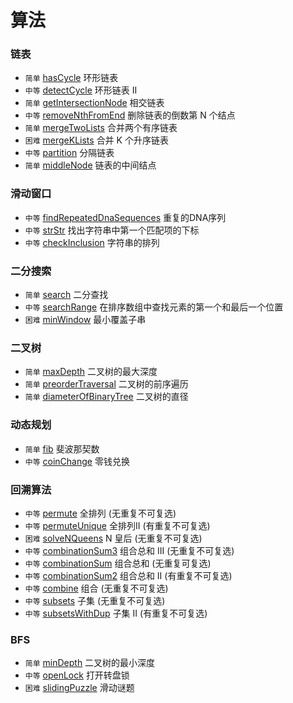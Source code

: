 # 算法


### 链表

* `简单` [hasCycle](srcipts/hasCycle/README.md) 环形链表
* `中等` [detectCycle](srcipts/detectCycle/README.md) 环形链表 II
* `简单` [getIntersectionNode](srcipts/getIntersectionNode/README.md) 相交链表
* `中等` [removeNthFromEnd](srcipts/removeNthFromEnd/README.md) 删除链表的倒数第 N 个结点
* `简单` [mergeTwoLists](srcipts/mergeTwoLists/README.md) 合并两个有序链表
* `困难` [mergeKLists](srcipts/mergeKLists/README.md) 合并 K 个升序链表
* `中等` [partition](srcipts/partition/README.md) 分隔链表
* `简单` [middleNode](srcipts/middleNode/README.md) 链表的中间结点

### 滑动窗口

* `中等` [findRepeatedDnaSequences](srcipts/findRepeatedDnaSequences/README.md) 重复的DNA序列
* `中等` [strStr](srcipts/strStr/README.md) 找出字符串中第一个匹配项的下标
* `中等` [checkInclusion](srcipts/checkInclusion/README.md) 字符串的排列



### 二分搜索

* `简单` [search](srcipts/search/README.md) 二分查找
* `中等` [searchRange](srcipts/searchRange/README.md) 在排序数组中查找元素的第一个和最后一个位置
* `困难` [minWindow](srcipts/minWindow/README.md) 最小覆盖子串



### 二叉树

* `简单` [maxDepth](srcipts/maxDepth/README.md) 二叉树的最大深度
* `简单` [preorderTraversal](srcipts/preorderTraversal/README.md) 二叉树的前序遍历
* `简单` [diameterOfBinaryTree](srcipts/diameterOfBinaryTree/README.md) 二叉树的直径


### 动态规划
* `简单` [fib](srcipts/fib/README.md) 斐波那契数
* `中等` [coinChange](srcipts/coinChange/README.md) 零钱兑换

### 回溯算法
* `中等` [permute](srcipts/permute/README.md) 全排列 (无重复不可复选)
* `中等` [permuteUnique](srcipts/permuteUnique/README.md) 全排列II (有重复不可复选)
* `困难` [solveNQueens](srcipts/solveNQueens/README.md) N 皇后 (无重复不可复选)
* `中等` [combinationSum3](srcipts/combinationSum3/README.md) 组合总和 III (无重复不可复选)
* `中等` [combinationSum](srcipts/combinationSum/README.md) 组合总和 (无重复可复选)
* `中等` [combinationSum2](srcipts/combinationSum2/README.md) 组合总和 II (有重复不可复选)
* `中等` [combine](srcipts/combine/README.md) 组合 (无重复不可复选)
* `中等` [subsets](srcipts/subsets/README.md) 子集 (无重复不可复选)
* `中等` [subsetsWithDup](srcipts/subsetsWithDup/README.md) 子集 II (有重复不可复选)

### BFS
* `简单` [minDepth](srcipts/minDepth/README.md) 二叉树的最小深度
* `中等` [openLock](srcipts/openLock/README.md) 打开转盘锁
* `困难` [slidingPuzzle](srcipts/slidingPuzzle/README.md) 滑动谜题
